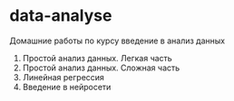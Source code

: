 # data-analyse
Домашние работы по курсу введение в анализ данных
1) Простой анализ данных. Легкая часть
2) Простой анализ данных. Сложная часть
3) Линейная регрессия
4) Введение в нейросети
